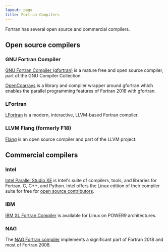 ```yaml
---
layout: page
title: Fortran Compilers
---
```


Fortran has several open source and commercial compilers.

## Open source compilers

### GNU Fortran Compiler

[GNU Fortran Compiler (gfortran)](https://gcc.gnu.org/fortran/) is a mature
free and open source compiler, part of the GNU Compiler Collection.

[OpenCoarrays](http://www.opencoarrays.org/) is a library and compiler wrapper
around gfortran which enables the parallel programming features of Fortran 2018
with gfortran.

### LFortran

[LFortran](https://lfortran.org) is a modern, interactive, LLVM-based Fortran
compiler.

### LLVM Flang (formerly F18)

[Flang](https://github.com/llvm/llvm-project/tree/master/flang/#flang) is an open source compiler 
and part of the LLVM project.

## Commercial compilers

### Intel

[Intel Parallel Studio XE](https://software.intel.com/en-us/parallel-studio-xe)
is Intel's suite of compilers, tools, and libraries for Fortran, C, C++, and 
Python. 
Intel offers the Linux edition of their compiler suite for free for
[open source contributors](https://software.intel.com/en-us/parallel-studio-xe/choose-download/open-source-contributor).

### IBM

[IBM XL Fortran Compiler](https://www.ibm.com/us-en/marketplace/xl-fortran-linux-compiler-power) is available for Linux on POWER9 architectures.

### NAG

The [NAG Fortran compiler](https://www.nag.com/nag-compiler) implements 
a significant part of Fortran 2018 and most of Fortran 2008.
